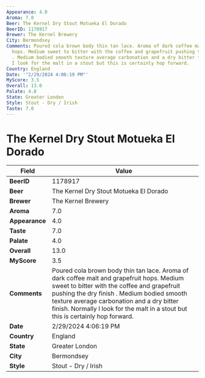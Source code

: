 ```yaml
---
Appearance: 4.0
Aroma: 7.0
Beer: The Kernel Dry Stout Motueka El Dorado
BeerID: 1178917
Brewer: The Kernel Brewery
City: Bermondsey
Comments: Poured cola brown body thin tan lace. Aroma of dark coffee malt and grapefruit
  hops. Medium sweet to bitter with the coffee and grapefruit pushing the dry finish
  . Medium bodied smooth texture average carbonation and a dry bitter finish. Normally
  I look for the malt in a stout but this is certainly hop forward.
Country: England
Date: '"2/29/2024 4:06:19 PM"'
MyScore: 3.5
Overall: 13.0
Palate: 4.0
State: Greater London
Style: Stout - Dry / Irish
Taste: 7.0
---
```


# The Kernel Dry Stout Motueka El Dorado

| Field         | Value |
|---------------|-------|
| **BeerID** | 1178917 |
| **Beer** | The Kernel Dry Stout Motueka El Dorado |
| **Brewer** | The Kernel Brewery |
| **Aroma** | 7.0 |
| **Appearance** | 4.0 |
| **Taste** | 7.0 |
| **Palate** | 4.0 |
| **Overall** | 13.0 |
| **MyScore** | 3.5 |
| **Comments** | Poured cola brown body thin tan lace. Aroma of dark coffee malt and grapefruit hops. Medium sweet to bitter with the coffee and grapefruit pushing the dry finish . Medium bodied smooth texture average carbonation and a dry bitter finish. Normally I look for the malt in a stout but this is certainly hop forward. |
| **Date** | 2/29/2024 4:06:19 PM |
| **Country** | England |
| **State** | Greater London |
| **City** | Bermondsey |
| **Style** | Stout - Dry / Irish |
